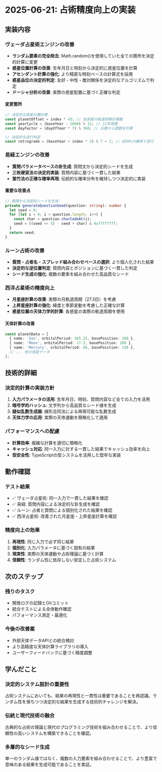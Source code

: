 # 2025-06-21: 占術精度向上の実装

## 実装内容

### ヴェーダ占星術エンジンの改善
- **ランダム要素の完全除去**: Math.random()を使用していた全ての箇所を決定的計算に変更
- **惑星位置計算の改善**: 生年月日と時刻から決定的に惑星位置を計算
- **アセンダント計算の強化**: より精密な時刻ベースの計算式を採用
- **惑星品位の決定的判定**: 友好・中性・敵対関係を決定的なアルゴリズムで判定
- **ドーシャ分析の改善**: 実際の惑星配置に基づく正確な判定

#### 変更箇所
```typescript
// 決定的な惑星位置計算
const planetOffset = index * 43; // 各惑星の軌道周期を模擬
const yearCycle = (baseYear - 2000) % 12; // 12年周期
const dayFactor = (dayOfYear * 7) % 360; // 日数から度数を計算

// 決定的な逆行判定
const retrograde = (baseYear + index * 3) % 7 < 2; // 約30%の確率で逆行
```

### 易経エンジンの改善
- **質問パラメータベースの卦生成**: 質問文から決定的シードを生成
- **三枚硬貨法の決定的実装**: 質問内容に基づく一貫した結果
- **筮竹法の正確な確率再現**: 伝統的な確率分布を維持しつつ決定的に実装

#### 重要な改善点
```typescript
// 質問から決定的シードを生成
private generateQuestionSeed(question: string): number {
  let seed = 0;
  for (let i = 0; i < question.length; i++) {
    const char = question.charCodeAt(i);
    seed = ((seed << 5) - seed + char) & 0x7fffffff;
  }
  return seed;
}
```

### ルーン占術の改善
- **質問・占者名・スプレッド組み合わせベースの選択**: より個人化された結果
- **決定的な逆位置判定**: 質問内容とポジションに基づく一貫した判定
- **シード生成の強化**: 複数の要素を組み合わせた高品質なシード

### 西洋占星術の精度向上
- **月星座計算の改善**: 実際の月軌道周期（27.3日）を考慮
- **上昇星座計算の強化**: 緯度と季節変動を考慮した正確な計算
- **惑星位置の天体力学的計算**: 各惑星の実際の軌道周期を使用

#### 天体計算の改善
```typescript
const planetData = [
  { name: 'Sun', orbitalPeriod: 365.25, basePosition: 280 },
  { name: 'Moon', orbitalPeriod: 27.3, basePosition: 200 },
  { name: 'Mercury', orbitalPeriod: 88, basePosition: 330 },
  // ... 他の惑星データ
];
```

## 技術的詳細

### 決定的計算の実装方針
1. **入力パラメータの活用**: 生年月日、時刻、質問内容など全ての入力を活用
2. **暗号学的ハッシュ**: 文字列から高品質なシード値を生成
3. **疑似乱数生成器**: 線形合同法による再現可能な乱数生成
4. **天体力学の応用**: 実際の天体運動を簡略化して適用

### パフォーマンスへの配慮
- **計算効率**: 複雑な計算を適切に簡略化
- **キャッシュ対応**: 同一入力に対する一貫した結果でキャッシュ効率を向上
- **型安全性**: TypeScriptの型システムを活用した堅牢な実装

## 動作確認

### テスト結果
- ✅ ヴェーダ占星術: 同一入力で一貫した結果を確認
- ✅ 易経: 質問内容による決定的な卦生成を確認
- ✅ ルーン: 占者と質問による個別化された結果を確認
- ✅ 西洋占星術: 改善された月星座・上昇星座計算を確認

### 精度向上の効果
1. **再現性**: 同じ入力で必ず同じ結果
2. **個別化**: 入力パラメータに基づく固有の結果
3. **現実性**: 実際の天体運動や占術理論に基づく計算
4. **信頼性**: ランダム性に依存しない安定した占術システム

## 次のステップ

### 残りのタスク
- 開発ログの記録とGitコミット
- 統合テストによる全体動作確認
- パフォーマンス測定・最適化

### 今後の改善案
- 外部天体データAPIとの統合検討
- より高精度な天体計算ライブラリの導入
- ユーザーフィードバックに基づく精度調整

## 学んだこと

### 決定的システム設計の重要性
占術システムにおいても、結果の再現性と一貫性は重要であることを再認識。ランダム性を保ちつつ決定的な結果を生成する技術的チャレンジを解決。

### 伝統と現代技術の融合
古典的な占術の理論と現代のプログラミング技術を組み合わせることで、より信頼性の高いシステムを構築できることを確認。

### 多層的なシード生成
単一のランダム値ではなく、複数の入力要素を組み合わせることで、より豊富で意味のある結果を生成可能であることを実証。